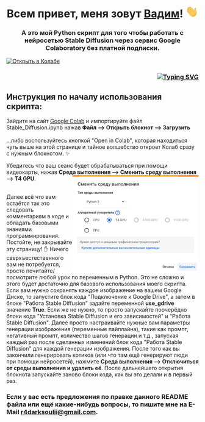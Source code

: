 <h1 align="center">Всем привет, меня зовут <a href="https://ran4erep.github.io" target="_blank">Вадим</a>!
<img src="https://github.com/ran4erep/ran4erep.github.io/blob/master/img/Hi.gif" height="32"/></h1>
<h3 align="center">А это мой Python скрипт для того чтобы работать с нейросетью Stable Diffusion через сервис Google Colaboratory без платной подписки.</h3>

<a href="https://colab.research.google.com/github/ran4erep/Stable-Colab/blob/main/Stable_Diffusion.ipynb" target="_parent"><img src="https://colab.research.google.com/assets/colab-badge.svg" alt="Открыть в Колабе"/></a>

<h3 align="right"><a href="https://git.io/typing-svg"><img src="https://readme-typing-svg.herokuapp.com?font=Fira+Code&pause=1000&color=247EA6&random=false&width=435&lines=Tensors+must+flow..." alt="Typing SVG" /></a></h3>

<h2>Инструкция по началу использования скрипта:</h2>

Зайдите на сайт <a href="https://colab.research.google.com">Google Colab</a>  и импортируйте файл Stable_Diffusion.ipynb нажав <b>Файл --> Открыть блокнот --> Загрузить</b>
<br><br>
...либо воспользуйтесь кнопкой "Open in Colab", которая находиться чуть выше на этой странице и тайное волшебство откроет Колаб сразу с нужным блокнотом. ✨

<p>Убедитесь что ваш сеанс будет обрабатываться при помощи видеокарты, нажав <b>Среда выполнения --> Сменить среду выполнения --> T4 GPU</b>.
  <img src="https://github.com/ran4erep/ran4erep.github.io/blob/master/img/gpu.png" height="256" align="right" /></p>
<br>
Далее всё что вам остаётся так это следовать комментариям в коде и обладать базовыми знаниями программирования. Постойте, не закрывайте эту страницу! ✋ Ничего сверхъестественного вам не потребуется, просто почитайте/посмотрите любой урок по переменным в Python. Это не сложно и этого будет достаточно для базового использования моего скрипта. Если вам нужно сохранять каждое изображение на вашем Google Диске, то запустите блок кода "Подключение к Google Drive", а затем в блоке "Работа Stable Diffusion" задайте переменной <b>use_gdrive</b> значение <b>True</b>. Если же не нужно, то просто запускайте поочерёдно блоки кода "Установка Stable Diffusion и его зависимостей" и "Работа Stable Diffusion". Далее просто настраивайте нужные вам параметры генерации изображения (переменные пайплайна), такие как промпт, негативный промпт, количество шагов генерации и т.д., запуская каждый раз после сделанных изменений блок кода "Работа Stable Diffusion" для каждой генерации изображения. После того как вы закончили генерировать котиков (или что там ещё генерируют люди при помощи нейросетей), нажмите <b>Среда выполнения --> Отключиться от среды выполнения и удалить её</b>. После дальнейшего открытия блокнота запускайте заново блоки кода, как вы это делали и в первый раз.
<br>
<h3>Если у вас есть предложения по правке данного README файла или ещё какие-нибудь вопросы, то пишите мне на E-Mail <a href="mailto:r4darksoulii@gmail.com">r4darksoulii@gmail.com</a>.</h3>
